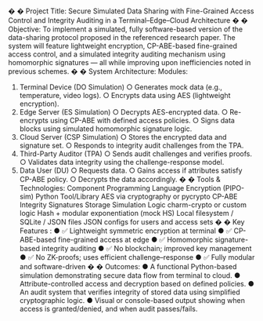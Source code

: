 �
�
 Project Title: 
Secure Simulated Data Sharing with Fine-Grained Access Control and Integrity Auditing 
in a Terminal–Edge–Cloud Architecture 
�
�
 Objective: 
To implement a simulated, fully software-based version of the data-sharing protocol proposed in 
the referenced research paper. The system will feature lightweight encryption, CP-ABE-based 
fine-grained access control, and a simulated integrity auditing mechanism using homomorphic 
signatures — all while improving upon inefficiencies noted in previous schemes. 
�
�
 System Architecture: 
Modules: 
1. Terminal Device (DO Simulation) 
○ Generates mock data (e.g., temperature, video logs). 
○ Encrypts data using AES (lightweight encryption). 
2. Edge Server (ES Simulation) 
○ Decrypts AES-encrypted data. 
○ Re-encrypts using CP-ABE with defined access policies. 
○ Signs data blocks using simulated homomorphic signature logic. 
3. Cloud Server (CSP Simulation) 
○ Stores the encrypted data and signature set. 
○ Responds to integrity audit challenges from the TPA. 
4. Third-Party Auditor (TPA) 
○ Sends audit challenges and verifies proofs. 
○ Validates data integrity using the challenge-response model. 
5. Data User (DU) 
○ Requests data. 
○ Gains access if attributes satisfy CP-ABE policy. 
○ Decrypts the data accordingly. 
�
�
 Tools & Technologies: 
Component 
Programming 
Language 
Encryption (PIPO-sim) 
Python 
Tool/Library 
AES via cryptography or pycrypto 
CP-ABE 
Integrity Signatures 
Storage 
Simulation Logic 
charm-crypto or custom logic 
Hash + modular exponentiation (mock HS) 
Local filesystem / SQLite / JSON files 
JSON configs for users and access sets 
�
�
 Key Features : 
● 
✅
 Lightweight symmetric encryption at terminal 
● 
✅
 CP-ABE-based fine-grained access at edge 
● 
✅
 Homomorphic signature-based integrity auditing 
● 
✅
 No blockchain; improved key management 
● 
✅
 No ZK-proofs; uses efficient challenge–response 
● 
✅
 Fully modular and software-driven 
�
�
 Outcomes: 
● A functional Python-based simulation demonstrating secure data flow from terminal to 
cloud. 
● Attribute-controlled access and decryption based on defined policies. 
● An audit system that verifies integrity of stored data using simplified cryptographic logic. 
● Visual or console-based output showing when access is granted/denied, and when audit 
passes/fails.
